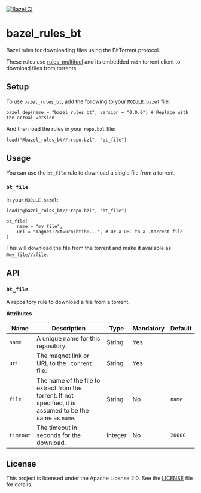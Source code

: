 [![Bazel CI](https://github.com/filmil/bazel_rules_bt/actions/workflows/main.yml/badge.svg)](https://github.com/filmil/bazel_rules_bt/actions/workflows/main.yml)

# bazel_rules_bt

Bazel rules for downloading files using the BitTorrent protocol.

These rules use [rules_multitool](https://github.com/filmil/rules_multitool) and its embedded `rain` torrent client to download files from torrents.

## Setup

To use `bazel_rules_bt`, add the following to your `MODULE.bazel` file:

```starlark
bazel_dep(name = "bazel_rules_bt", version = "0.0.0") # Replace with the actual version
```

And then load the rules in your `repo.bzl` file:

```starlark
load("@bazel_rules_bt//:repo.bzl", "bt_file")
```

## Usage

You can use the `bt_file` rule to download a single file from a torrent.

### `bt_file`

In your `MODULE.bazel`:

```starlark
load("@bazel_rules_bt//:repo.bzl", "bt_file")

bt_file(
    name = "my_file",
    uri = "magnet:?xt=urn:btih:...", # Or a URL to a .torrent file
)
```

This will download the file from the torrent and make it available as `@my_file//:file`.

## API

### `bt_file`

A repository rule to download a file from a torrent.

**Attributes**

| Name      | Description                                                                 | Type   | Mandatory | Default |
|-----------|-----------------------------------------------------------------------------|--------|-----------|---------|
| `name`    | A unique name for this repository.                                          | String | Yes       |         |
| `uri`     | The magnet link or URL to the `.torrent` file.                              | String | Yes       |         |
| `file`    | The name of the file to extract from the torrent. If not specified, it is assumed to be the same as `name`. | String | No        | `name`  |
| `timeout` | The timeout in seconds for the download.                                    | Integer| No        | `20000`|

## License

This project is licensed under the Apache License 2.0. See the [LICENSE](LICENSE) file for details.
